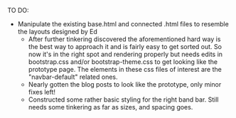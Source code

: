 TO DO:
- Manipulate the existing base.html and connected .html files to resemble the layouts designed by Ed
    - After further tinkering discovered the aforementioned hard way is the best way to approach it and is fairly easy to get sorted out. So now it's in the right spot and rendering properly but needs edits in bootstrap.css and/or bootstrap-theme.css to get looking like the prototype page. The elements in these css files of interest are the "navbar-default" related ones.
    - Nearly gotten the blog posts to look like the prototype, only minor fixes left!
    - Constructed some rather basic styling for the right band bar. Still needs some tinkering as far as sizes, and spacing goes.